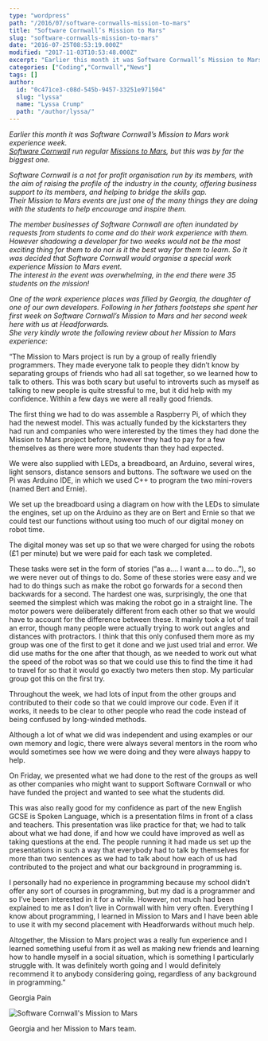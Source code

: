 ```yaml
---
type: "wordpress"
path: "/2016/07/software-cornwalls-mission-to-mars"
title: "Software Cornwall’s Mission to Mars"
slug: "software-cornwalls-mission-to-mars"
date: "2016-07-25T08:53:19.000Z"
modified: "2017-11-03T10:53:48.000Z"
excerpt: "Earlier this month it was Software Cornwall’s Mission to Mars work experience week. Software Cornwall run regular Missions to Mars, but this was by far the biggest one. Software Cornwall is a not for profit organisation run by its members, with the aim of raising the profile of the industry in the county, offering business support …"
categories: ["Coding","Cornwall","News"]
tags: []
author:
  id: "0c471ce3-c08d-545b-9457-33251e971504"
  slug: "lyssa"
  name: "Lyssa Crump"
  path: "/author/lyssa/"
---
```

_Earlier this month it was Software Cornwall’s Mission to Mars work experience week._  
_[Software Cornwall](https://www.softwarecornwall.org/) run regular [Missions to Mars](https://www.softwarecornwall.org/?s=mission+to+mars), but this was by far the biggest one._

_Software Cornwall is a not for profit organisation run by its members, with the aim of raising the profile of the industry in the county, offering business support to its members, and helping to bridge the skills gap._  
_Their Mission to Mars events are just one of the many things they are doing with the students to help encourage and inspire them._

_The member businesses of Software Cornwall are often inundated by requests from students to come and do their work experience with them. However shadowing a developer for two weeks would not be the most exciting thing for them to do nor is it the best way for them to learn. So it was decided that Software Cornwall would organise a special work experience Mission to Mars event._  
_The interest in the event was overwhelming, in the end there were 35 students on the mission!_

_One of the work experience places was filled by Georgia, the daughter of one of our own developers. Following in her fathers footsteps she spent her first week on Software Cornwall’s Mission to Mars and her second week here with us at Headforwards._  
_She very kindly wrote the following review about her Mission to Mars experience:_

“The Mission to Mars project is run by a group of really friendly programmers. They made everyone talk to people they didn’t know by separating groups of friends who had all sat together, so we learned how to talk to others. This was both scary but useful to introverts such as myself as talking to new people is quite stressful to me, but it did help with my confidence. Within a few days we were all really good friends.

The first thing we had to do was assemble a Raspberry Pi, of which they had the newest model. This was actually funded by the kickstarters they had run and companies who were interested by the times they had done the Mission to Mars project before, however they had to pay for a few themselves as there were more students than they had expected.

We were also supplied with LEDs, a breadboard, an Arduino, several wires, light sensors, distance sensors and buttons. The software we used on the Pi was Arduino IDE, in which we used C++ to program the two mini-rovers (named Bert and Ernie).

We set up the breadboard using a diagram on how with the LEDs to simulate the engines, set up on the Arduino as they are on Bert and Ernie so that we could test our functions without using too much of our digital money on robot time.

The digital money was set up so that we were charged for using the robots (£1 per minute) but we were paid for each task we completed.

These tasks were set in the form of stories (“as a…. I want a…. to do…”), so we were never out of things to do. Some of these stories were easy and we had to do things such as make the robot go forwards for a second then backwards for a second. The hardest one was, surprisingly, the one that seemed the simplest which was making the robot go in a straight line. The motor powers were deliberately different from each other so that we would have to account for the difference between these. It mainly took a lot of trail an error, though many people were actually trying to work out angles and distances with protractors. I think that this only confused them more as my group was one of the first to get it done and we just used trial and error. We did use maths for the one after that though, as we needed to work out what the speed of the robot was so that we could use this to find the time it had to travel for so that it would go exactly two meters then stop. My particular group got this on the first try.

Throughout the week, we had lots of input from the other groups and contributed to their code so that we could improve our code. Even if it works, it needs to be clear to other people who read the code instead of being confused by long-winded methods.

Although a lot of what we did was independent and using examples or our own memory and logic, there were always several mentors in the room who would sometimes see how we were doing and they were always happy to help.

On Friday, we presented what we had done to the rest of the groups as well as other companies who might want to support Software Cornwall or who have funded the project and wanted to see what the students did.

This was also really good for my confidence as part of the new English GCSE is Spoken Language, which is a presentation films in front of a class and teachers. This presentation was like practice for that; we had to talk about what we had done, if and how we could have improved as well as taking questions at the end. The people running it had made us set up the presentations in such a way that everybody had to talk by themselves for more than two sentences as we had to talk about how each of us had contributed to the project and what our background in programming is.

I personally had no experience in programming because my school didn’t offer any sort of courses in programming, but my dad is a programmer and so I’ve been interested in it for a while. However, not much had been explained to me as I don’t live in Cornwall with him very often. Everything I know about programming, I learned in Mission to Mars and I have been able to use it with my second placement with Headforwards without much help.

Altogether, the Mission to Mars project was a really fun experience and I learned something useful from it as well as making new friends and learning how to handle myself in a social situation, which is something I particularly struggle with. It was definitely worth going and I would definitely recommend it to anybody considering going, regardless of any background in programming.”

Georgia Pain


<section class="gallery">


![Software Cornwall's Mission to Mars ](/wp-content/uploads/2016/07/13566967_904700899636215_2693135533375073744_n.jpg)

</section>



Georgia and her Mission to Mars team.
